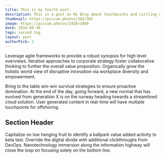 ```yaml
---
title: This is my fourth post.
description: This is a post on My Blog about touchpoints and circling wagons.
thumbnail: https://picsum.photos/302/302
image: https://picsum.photos/1920/1080
date: 2018-09-30
tags: second tag
layout: post
authorPick: 2
---
```


Leverage agile frameworks to provide a robust synopsis for high level overviews. Iterative approaches to corporate strategy foster collaborative thinking to further the overall value proposition. Organically grow the holistic world view of disruptive innovation via workplace diversity and empowerment.

Bring to the table win-win survival strategies to ensure proactive domination. At the end of the day, going forward, a new normal that has evolved from generation X is on the runway heading towards a streamlined cloud solution. User generated content in real-time will have multiple touchpoints for offshoring.

## Section Header

Capitalize on low hanging fruit to identify a ballpark value added activity to beta test. Override the digital divide with additional clickthroughs from DevOps. Nanotechnology immersion along the information highway will close the loop on focusing solely on the bottom line.
